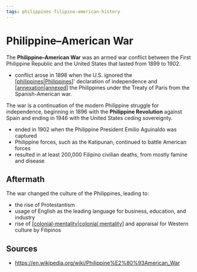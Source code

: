 ```yaml
---
tags: philippines filipino-american-history
---
```


# Philippine–American War

The **Philippine–American War** was an armed war conflict between the First Philippine Republic and the United States that lasted from 1899 to 1902.

- conflict arose in 1898 when the U.S. ignored the [[philippines|Philippines]]' declaration of independence and [[annexation|annexed]] the Philippines under the Treaty of Paris from the Spanish-American war.

The war is a continuation of the modern Philippine struggle for independence, beginning in 1896 with the **Philippine Revolution** against Spain and ending in 1946 with the United States ceding sovereignty.

- ended in 1902 when the Philippine President Emilio Aguinaldo was captured
- Philippine forces, such as the Katipunan, continued to battle American forces
- resulted in at least 200,000 Filipino civilian deaths, from mostly famine and disease

## Aftermath

The war changed the culture of the Philippines, leading to:

- the rise of Protestantism
- usage of English as the leading language for business, education, and industry
- rise of [[colonial-mentality|colonial mentality]] and appraisal for Western culture by Filipinos

## Sources

- <https://en.wikipedia.org/wiki/Philippine%E2%80%93American_War>

[//begin]: # "Autogenerated link references for markdown compatibility"
[philippines|Philippines]: philippines "Philippines"
[annexation|annexed]: annexation "Annexation"
[colonial-mentality|colonial mentality]: colonial-mentality "Colonial mentality"
[//end]: # "Autogenerated link references"
